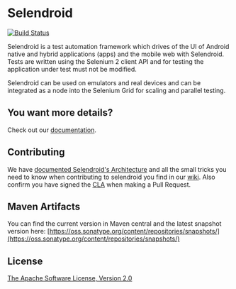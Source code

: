 Selendroid
==========

[![Build Status](https://travis-ci.org/selendroid/selendroid.png?branch=master)](https://travis-ci.org/selendroid/selendroid)

Selendroid is a test automation framework which drives of the UI of Android native and hybrid applications (apps) and the mobile web with Selendroid. Tests are written using the Selenium 2 client API and for testing the application under test must not be modified. 

Selendroid can be used on emulators and real devices and can be integrated as a node into the Selenium Grid for scaling and parallel testing. 


You want more details?
----------------------

Check out our [documentation](http://selendroid.io).

Contributing
------------
We have [documented Selendroid's Architecture](http://selendroid.io/architecture.html) and all the small tricks you need to know when contributing to selendroid you find in our [wiki](https://github.com/selendroid/selendroid/wiki).
 Also confirm you have signed the [CLA](http://goo.gl/pAvxEI) when making a Pull Request.

Maven Artifacts
---------------

You can find the current version in Maven central and the latest snapshot version here: [https://oss.sonatype.org/content/repositories/snapshots/](https://oss.sonatype.org/content/repositories/snapshots/)


License
-----------
[The Apache Software License, Version 2.0](http://www.apache.org/licenses/LICENSE-2.0)
